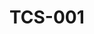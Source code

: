 # TCS-001



<div>

<figure><img src="https://rider-card.com/images/cardlist/card/TCS-001.png" alt=""><figcaption></figcaption></figure>

 

<figure><img src="https://rider-card.com/images/cardlist/card/TCS-002.png" alt=""><figcaption></figcaption></figure>

 

<figure><img src="https://rider-card.com/images/cardlist/card/TCS-003.png" alt=""><figcaption></figcaption></figure>

 

<figure><img src="https://rider-card.com/images/cardlist/card/TCS-004.png" alt=""><figcaption></figcaption></figure>

 

<figure><img src="https://rider-card.com/images/cardlist/card/TCS-005.png" alt=""><figcaption></figcaption></figure>

</div>

<div>

<figure><img src="https://rider-card.com/images/cardlist/card/TCS-006.png" alt=""><figcaption></figcaption></figure>

 

<figure><img src="https://rider-card.com/images/cardlist/card/TCS-007.png" alt=""><figcaption></figcaption></figure>

 

<figure><img src="https://rider-card.com/images/cardlist/card/TCS-008.png" alt=""><figcaption></figcaption></figure>

 

<figure><img src="https://rider-card.com/images/cardlist/card/TCS-009.png" alt=""><figcaption></figcaption></figure>

 

<figure><img src="https://rider-card.com/images/cardlist/card/TCS-010.png" alt=""><figcaption></figcaption></figure>

</div>

<div>

<figure><img src="https://rider-card.com/images/cardlist/card/TCS-011.png" alt=""><figcaption></figcaption></figure>

 

<figure><img src="https://rider-card.com/images/cardlist/card/TCS-012.png" alt=""><figcaption></figcaption></figure>

 

<figure><img src="https://rider-card.com/images/cardlist/card/TCS-013.png" alt=""><figcaption></figcaption></figure>

 

<figure><img src="https://rider-card.com/images/cardlist/card/TCS-014.png" alt=""><figcaption></figcaption></figure>

 

<figure><img src="https://rider-card.com/images/cardlist/card/TCS-015.png" alt=""><figcaption></figcaption></figure>

</div>

<div>

<figure><img src="https://rider-card.com/images/cardlist/card/TCS-016.png" alt=""><figcaption></figcaption></figure>

 

<figure><img src="https://rider-card.com/images/cardlist/card/TCS-017.png" alt=""><figcaption></figcaption></figure>

 

<figure><img src="https://rider-card.com/images/cardlist/card/TCS-018.png" alt=""><figcaption></figcaption></figure>

 

<figure><img src="https://rider-card.com/images/cardlist/card/TCS-019.png" alt=""><figcaption></figcaption></figure>

 

<figure><img src="https://rider-card.com/images/cardlist/card/TCS-020.png" alt=""><figcaption></figcaption></figure>

</div>
